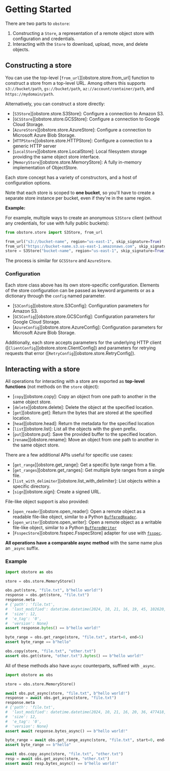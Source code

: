 # Getting Started

There are two parts to `obstore`:

1. Constructing a `Store`, a representation of a remote object store with configuration and credentials.
2. Interacting with the `Store` to download, upload, move, and delete objects.

## Constructing a store

You can use the top-level [`from_url`][obstore.store.from_url] function to construct a store from a top-level URL. Among others this supports `s3://bucket/path`, `gs://bucket/path`, `az://account/container/path`, and `https://mydomain/path`.

Alternatively, you can construct a store directly:

- [`S3Store`][obstore.store.S3Store]: Configure a connection to Amazon S3.
- [`GCSStore`][obstore.store.GCSStore]: Configure a connection to Google Cloud Storage.
- [`AzureStore`][obstore.store.AzureStore]: Configure a connection to Microsoft Azure Blob Storage.
- [`HTTPStore`][obstore.store.HTTPStore]: Configure a connection to a generic HTTP server
- [`LocalStore`][obstore.store.LocalStore]: Local filesystem storage providing the same object store interface.
- [`MemoryStore`][obstore.store.MemoryStore]: A fully in-memory implementation of ObjectStore.

Each store concept has a variety of constructors, and a host of configuration options.

Note that each store is scoped to **one bucket**, so you'll have to create a separate store instance per bucket, even if they're in the same region.

**Example:**

For example, multiple ways to create an anonymous `S3Store` client (without any credentials, for use with fully public buckets):

```py
from obstore.store import S3Store, from_url

from_url("s3://bucket-name", region="us-east-1", skip_signature=True)
from_url("https://bucket-name.s3.us-east-1.amazonaws.com", skip_signature=True)
store = S3Store("bucket-name", region="us-east-1", skip_signature=True)
```

The process is similar for `GCSStore` and `AzureStore`.

### Configuration

Each store class above has its own store-specific configuration. Elements of the store configuration can be passed as keyword arguments or as a dictionary through the `config` named parameter.

- [`S3Config`][obstore.store.S3Config]: Configuration parameters for Amazon S3.
- [`GCSConfig`][obstore.store.GCSConfig]: Configuration parameters for Google Cloud Storage.
- [`AzureConfig`][obstore.store.AzureConfig]: Configuration parameters for Microsoft Azure Blob Storage.

Additionally, each store accepts parameters for the underlying HTTP client ([`ClientConfig`][obstore.store.ClientConfig]) and parameters for retrying requests that error ([`RetryConfig`][obstore.store.RetryConfig]).

## Interacting with a store

All operations for interacting with a store are exported as **top-level functions** (not methods on the `store` object):

- [`copy`][obstore.copy]: Copy an object from one path to another in the same object store.
- [`delete`][obstore.delete]: Delete the object at the specified location.
- [`get`][obstore.get]: Return the bytes that are stored at the specified location.
- [`head`][obstore.head]: Return the metadata for the specified location
- [`list`][obstore.list]: List all the objects with the given prefix.
- [`put`][obstore.put]: Save the provided buffer to the specified location.
- [`rename`][obstore.rename]: Move an object from one path to another in the same object store.

There are a few additional APIs useful for specific use cases:

- [`get_range`][obstore.get_range]: Get a specific byte range from a file.
- [`get_ranges`][obstore.get_ranges]: Get multiple byte ranges from a single file.
- [`list_with_delimiter`][obstore.list_with_delimiter]: List objects within a specific directory.
- [`sign`][obstore.sign]: Create a signed URL.

File-like object support is also provided:

- [`open_reader`][obstore.open_reader]: Open a remote object as a readable file-like object, similar to a Python [`BufferedReader`](https://docs.python.org/3/library/io.html#io.BufferedReader).
- [`open_writer`][obstore.open_writer]: Open a remote object as a writable file-like object, similar to a Python [`BufferedWriter`](https://docs.python.org/3/library/io.html#io.BufferedWriter)
- [`FsspecStore`][obstore.fsspec.FsspecStore] adapter for use with [`fsspec`](https://github.com/fsspec/filesystem_spec).

**All operations have a comparable async method** with the same name plus an `_async` suffix.

### Example

```py
import obstore as obs

store = obs.store.MemoryStore()

obs.put(store, "file.txt", b"hello world!")
response = obs.get(store, "file.txt")
response.meta
# {'path': 'file.txt',
#  'last_modified': datetime.datetime(2024, 10, 21, 16, 19, 45, 102620, tzinfo=datetime.timezone.utc),
#  'size': 12,
#  'e_tag': '0',
#  'version': None}
assert response.bytes() == b"hello world!"

byte_range = obs.get_range(store, "file.txt", start=0, end=5)
assert byte_range == b"hello"

obs.copy(store, "file.txt", "other.txt")
assert obs.get(store, "other.txt").bytes() == b"hello world!"
```

All of these methods also have `async` counterparts, suffixed with `_async`.

```py
import obstore as obs

store = obs.store.MemoryStore()

await obs.put_async(store, "file.txt", b"hello world!")
response = await obs.get_async(store, "file.txt")
response.meta
# {'path': 'file.txt',
#  'last_modified': datetime.datetime(2024, 10, 21, 16, 20, 36, 477418, tzinfo=datetime.timezone.utc),
#  'size': 12,
#  'e_tag': '0',
#  'version': None}
assert await response.bytes_async() == b"hello world!"

byte_range = await obs.get_range_async(store, "file.txt", start=0, end=5)
assert byte_range == b"hello"

await obs.copy_async(store, "file.txt", "other.txt")
resp = await obs.get_async(store, "other.txt")
assert await resp.bytes_async() == b"hello world!"
```
